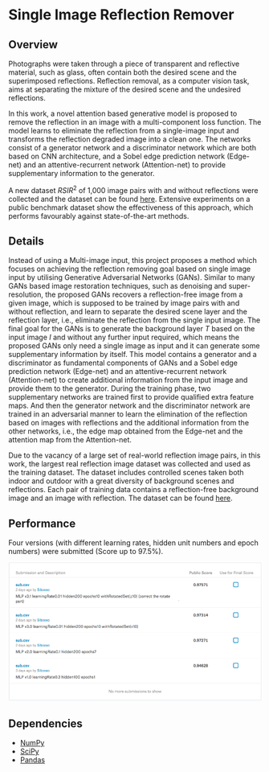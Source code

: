 # Single Image Reflection Remover

## Overview
Photographs were taken through a piece of transparent and reflective material, such as glass, often contain both the desired scene and the superimposed reflections. Reflection removal, as a computer vision task, aims at separating the mixture of the desired scene and the undesired reflections.

In this work, a novel attention based generative model is proposed to remove the reflection in an image with a multi-component loss function. The model learns to eliminate the reflection from a single-image input and transforms the reflection degraded image into a clean one. The networks consist of a generator network and a discriminator network which are both based on CNN architecture, and a Sobel edge prediction network (Edge-net) and an attentive-recurrent network (Attention-net) to provide supplementary information to the generator.

A new dataset $RSIR^{2}$ of 1,000 image pairs with and without reflections were collected and the dataset can be found [here](https://www.kaggle.com/c/digit-recognizer#description). 
Extensive experiments on a public benchmark dataset show the effectiveness of this approach, which performs favourably against state-of-the-art methods. 

## Details
Instead of using a Multi-image input, this project proposes a method which focuses on achieving the reflection removing goal based on single image input by utilising Generative Adversarial Networks (GANs). Similar to many GANs based image restoration techniques, such as denoising and super-resolution, the proposed GANs recovers a reflection-free image from a given image, which is supposed to be trained by image pairs with and without reflection, and learn to separate the desired scene layer and the reflection layer, i.e., eliminate the reflection from the single input image. The final goal for the GANs is to generate the background layer $T$ based on the input image $I$ and without any further input required, which means the proposed GANs only need a single image as input and it can generate some supplementary information by itself. This model contains a generator and a discriminator as fundamental components of GANs and a Sobel edge prediction network (Edge-net) and an attentive-recurrent network (Attention-net) to create additional information from the input image and provide them to the generator. During the training phase, two supplementary networks are trained first to provide qualified extra feature maps. And then the generator network and the discriminator network are trained in an adversarial manner to learn the elimination of the reflection based on images with reflections and the additional information from the other networks, i.e., the edge map obtained from the Edge-net and the attention map from the Attention-net.

Due to the vacancy of a large set of real-world reflection image pairs, in this work, the largest real reflection image dataset was collected and used as the training dataset. The dataset includes controlled scenes taken both indoor and outdoor with a great diversity of background scenes and reflections. Each pair of training data contains a reflection-free background image and an image with reflection. The dataset can be found [here](https://www.kaggle.com/c/digit-recognizer#description). 

## Performance
Four versions (with different learning rates, hidden unit numbers and epoch numbers) were submitted (Score up to 97.5%).

![submission](https://raw.githubusercontent.com/Siboooo/imgForMD/master/DigitRecognizer/DR-MLP-sub.png) 

## Dependencies
* [NumPy](http://www.numpy.org)
* [SciPy](https://www.scipy.org)
* [Pandas](http://pandas.pydata.org)
